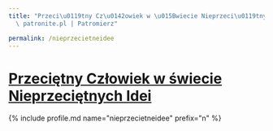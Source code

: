 ```yaml
---
title: "Przeci\u0119tny Cz\u0142owiek w \u015Bwiecie Nieprzeci\u0119tnych Idei | Statystyki\
  \ patronite.pl | Patromierz"

permalink: /nieprzecietneidee
---
```


# [Przeciętny Człowiek w świecie Nieprzeciętnych Idei](https://patronite.pl/nieprzecietneidee)

{% include profile.md name="nieprzecietneidee" prefix="n" %}
